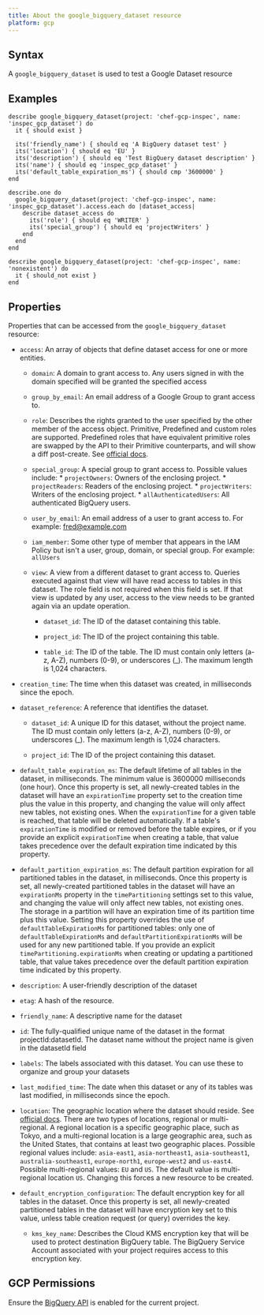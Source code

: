```yaml
---
title: About the google_bigquery_dataset resource
platform: gcp
---
```


## Syntax
A `google_bigquery_dataset` is used to test a Google Dataset resource

## Examples
```
describe google_bigquery_dataset(project: 'chef-gcp-inspec', name: 'inspec_gcp_dataset') do
  it { should exist }

  its('friendly_name') { should eq 'A BigQuery dataset test' }
  its('location') { should eq 'EU' }
  its('description') { should eq 'Test BigQuery dataset description' }
  its('name') { should eq 'inspec_gcp_dataset' }
  its('default_table_expiration_ms') { should cmp '3600000' }
end

describe.one do
  google_bigquery_dataset(project: 'chef-gcp-inspec', name: 'inspec_gcp_dataset').access.each do |dataset_access|
    describe dataset_access do
      its('role') { should eq 'WRITER' }
      its('special_group') { should eq 'projectWriters' }
    end
  end
end

describe google_bigquery_dataset(project: 'chef-gcp-inspec', name: 'nonexistent') do
  it { should_not exist }
end
```

## Properties
Properties that can be accessed from the `google_bigquery_dataset` resource:


  * `access`: An array of objects that define dataset access for one or more entities.

    * `domain`: A domain to grant access to. Any users signed in with the domain specified will be granted the specified access

    * `group_by_email`: An email address of a Google Group to grant access to.

    * `role`: Describes the rights granted to the user specified by the other member of the access object. Primitive, Predefined and custom roles are supported. Predefined roles that have equivalent primitive roles are swapped by the API to their Primitive counterparts, and will show a diff post-create. See [official docs](https://cloud.google.com/bigquery/docs/access-control).

    * `special_group`: A special group to grant access to.   Possible values include:   * `projectOwners`: Owners of the enclosing project.   * `projectReaders`: Readers of the enclosing project.   * `projectWriters`: Writers of the enclosing project.   * `allAuthenticatedUsers`: All authenticated BigQuery users. 

    * `user_by_email`: An email address of a user to grant access to. For example: fred@example.com

    * `iam_member`: Some other type of member that appears in the IAM Policy but isn't a user, group, domain, or special group. For example: `allUsers`

    * `view`: A view from a different dataset to grant access to. Queries executed against that view will have read access to tables in this dataset. The role field is not required when this field is set. If that view is updated by any user, access to the view needs to be granted again via an update operation.

      * `dataset_id`: The ID of the dataset containing this table.

      * `project_id`: The ID of the project containing this table.

      * `table_id`: The ID of the table. The ID must contain only letters (a-z, A-Z), numbers (0-9), or underscores (_). The maximum length is 1,024 characters.

  * `creation_time`: The time when this dataset was created, in milliseconds since the epoch.

  * `dataset_reference`: A reference that identifies the dataset.

    * `dataset_id`: A unique ID for this dataset, without the project name. The ID must contain only letters (a-z, A-Z), numbers (0-9), or underscores (_). The maximum length is 1,024 characters.

    * `project_id`: The ID of the project containing this dataset.

  * `default_table_expiration_ms`: The default lifetime of all tables in the dataset, in milliseconds. The minimum value is 3600000 milliseconds (one hour).   Once this property is set, all newly-created tables in the dataset will have an `expirationTime` property set to the creation time plus the value in this property, and changing the value will only affect new tables, not existing ones. When the `expirationTime` for a given table is reached, that table will be deleted automatically. If a table's `expirationTime` is modified or removed before the table expires, or if you provide an explicit `expirationTime` when creating a table, that value takes precedence over the default expiration time indicated by this property.

  * `default_partition_expiration_ms`: The default partition expiration for all partitioned tables in the dataset, in milliseconds.   Once this property is set, all newly-created partitioned tables in the dataset will have an `expirationMs` property in the `timePartitioning` settings set to this value, and changing the value will only affect new tables, not existing ones. The storage in a partition will have an expiration time of its partition time plus this value. Setting this property overrides the use of `defaultTableExpirationMs` for partitioned tables: only one of `defaultTableExpirationMs` and `defaultPartitionExpirationMs` will be used for any new partitioned table. If you provide an explicit `timePartitioning.expirationMs` when creating or updating a partitioned table, that value takes precedence over the default partition expiration time indicated by this property.

  * `description`: A user-friendly description of the dataset

  * `etag`: A hash of the resource.

  * `friendly_name`: A descriptive name for the dataset

  * `id`: The fully-qualified unique name of the dataset in the format projectId:datasetId. The dataset name without the project name is given in the datasetId field

  * `labels`: The labels associated with this dataset. You can use these to organize and group your datasets

  * `last_modified_time`: The date when this dataset or any of its tables was last modified, in milliseconds since the epoch.

  * `location`: The geographic location where the dataset should reside. See [official docs](https://cloud.google.com/bigquery/docs/dataset-locations).   There are two types of locations, regional or multi-regional. A regional location is a specific geographic place, such as Tokyo, and a multi-regional location is a large geographic area, such as the United States, that contains at least two geographic places.   Possible regional values include: `asia-east1`, `asia-northeast1`, `asia-southeast1`, `australia-southeast1`, `europe-north1`, `europe-west2` and `us-east4`.   Possible multi-regional values: `EU` and `US`.   The default value is multi-regional location `US`. Changing this forces a new resource to be created.

  * `default_encryption_configuration`: The default encryption key for all tables in the dataset. Once this property is set, all newly-created partitioned tables in the dataset will have encryption key set to this value, unless table creation request (or query) overrides the key.

    * `kms_key_name`: Describes the Cloud KMS encryption key that will be used to protect destination BigQuery table. The BigQuery Service Account associated with your project requires access to this encryption key.


## GCP Permissions

Ensure the [BigQuery API](https://console.cloud.google.com/apis/library/bigquery-json.googleapis.com/) is enabled for the current project.
